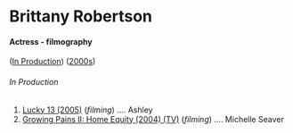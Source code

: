 # Brittany Robertson

#### Actress - filmography
([In Production]()) ([2000s]())

###### In Production
1. [Lucky 13 (2005)](https://www.imdb.com/title/tt0415949/) (*filming*) .... Ashley
1. [Growing Pains II: Home Equity (2004) (TV)](https://www.imdb.com/title/tt0403087/) (*filming*) .... Michelle Seaver
